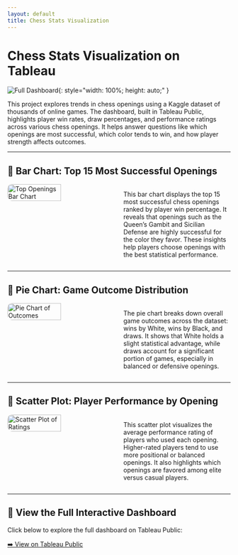 ```yaml
---
layout: default
title: Chess Stats Visualization
---
```


# Chess Stats Visualization on Tableau

<!-- Full dashboard preview image -->
![Full Dashboard](../assets/images/Dashboard.png){: style="width: 100%; height: auto;" }

This project explores trends in chess openings using a Kaggle dataset of thousands of online games. The dashboard, built in Tableau Public, highlights player win rates, draw percentages, and performance ratings across various chess openings. It helps answer questions like which openings are most successful, which color tends to win, and how player strength affects outcomes.

---

## 🔹 Bar Chart: Top 15 Most Successful Openings

<div style="display: flex; gap: 20px; align-items: flex-start;">
  <img src="../assets/images/Bar.png" style="width: 50%; border-radius: 10px;" alt="Top Openings Bar Chart">
  <p style="width: 50%;">
    This bar chart displays the top 15 most successful chess openings ranked by player win percentage. It reveals that openings such as the Queen’s Gambit and Sicilian Defense are highly successful for the color they favor. These insights help players choose openings with the best statistical performance.
  </p>
</div>

---

## 🔹 Pie Chart: Game Outcome Distribution

<div style="display: flex; gap: 20px; align-items: flex-start;">
  <img src="../assets/images/Pie.png" style="width: 50%; border-radius: 10px;" alt="Pie Chart of Outcomes">
  <p style="width: 50%;">
    The pie chart breaks down overall game outcomes across the dataset: wins by White, wins by Black, and draws. It shows that White holds a slight statistical advantage, while draws account for a significant portion of games, especially in balanced or defensive openings.
  </p>
</div>

---

## 🔹 Scatter Plot: Player Performance by Opening

<div style="display: flex; gap: 20px; align-items: flex-start;">
  <img src="../assets/images/Scatter.png" style="width: 50%; border-radius: 10px;" alt="Scatter Plot of Ratings">
  <p style="width: 50%;">
    This scatter plot visualizes the average performance rating of players who used each opening. Higher-rated players tend to use more positional or balanced openings. It also highlights which openings are favored among elite versus casual players.
  </p>
</div>

---

## 🔗 View the Full Interactive Dashboard

Click below to explore the full dashboard on Tableau Public:

[➡️ View on Tableau Public](https://public.tableau.com/views/ChessStats_17544059915240/Dashboard1)

